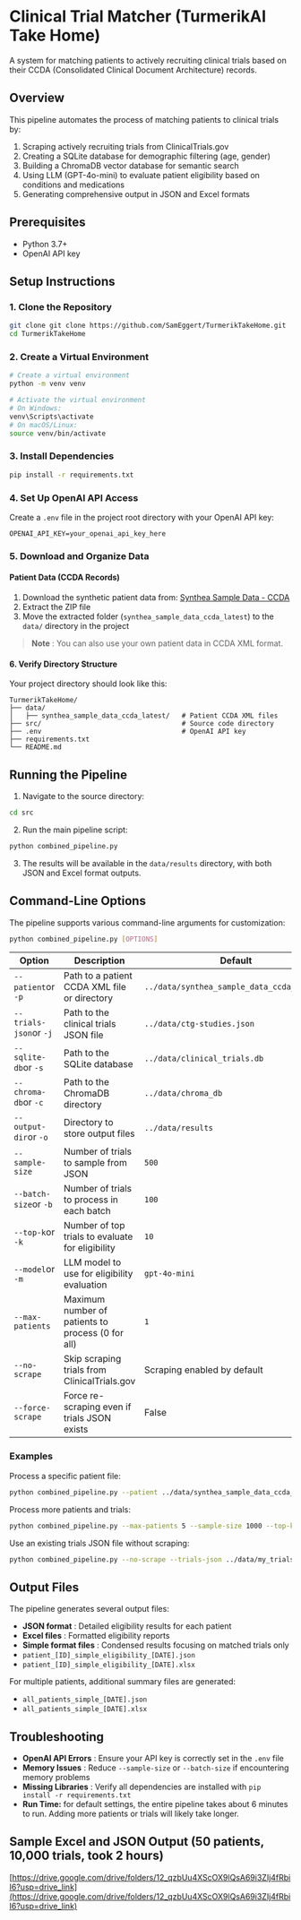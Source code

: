 # Clinical Trial Matcher (TurmerikAI Take Home)

A system for matching patients to actively recruiting clinical trials based on their CCDA (Consolidated Clinical Document Architecture) records.

## Overview

This pipeline automates the process of matching patients to clinical trials by:

1. Scraping actively recruiting trials from ClinicalTrials.gov
2. Creating a SQLite database for demographic filtering (age, gender)
3. Building a ChromaDB vector database for semantic search
4. Using LLM (GPT-4o-mini) to evaluate patient eligibility based on conditions and medications
5. Generating comprehensive output in JSON and Excel formats

## Prerequisites

* Python 3.7+
* OpenAI API key

## Setup Instructions

### 1. Clone the Repository

```bash
git clone git clone https://github.com/SamEggert/TurmerikTakeHome.git
cd TurmerikTakeHome
```

### 2. Create a Virtual Environment

```bash
# Create a virtual environment
python -m venv venv

# Activate the virtual environment
# On Windows:
venv\Scripts\activate
# On macOS/Linux:
source venv/bin/activate
```

### 3. Install Dependencies

```bash
pip install -r requirements.txt
```

### 4. Set Up OpenAI API Access

Create a `.env` file in the project root directory with your OpenAI API key:

```
OPENAI_API_KEY=your_openai_api_key_here
```

### 5. Download and Organize Data

#### Patient Data (CCDA Records)

1. Download the synthetic patient data from: [Synthea Sample Data - CCDA](https://synthetichealth.github.io/synthea-sample-data/downloads/latest/synthea_sample_data_ccda_latest.zip)
2. Extract the ZIP file
3. Move the extracted folder (`synthea_sample_data_ccda_latest`) to the `data/` directory in the project

> **Note** : You can also use your own patient data in CCDA XML format.

#### 6. Verify Directory Structure

Your project directory should look like this:

```
TurmerikTakeHome/
├── data/
│   ├── synthea_sample_data_ccda_latest/   # Patient CCDA XML files
├── src/                                   # Source code directory
├── .env                                   # OpenAI API key
├── requirements.txt
└── README.md
```

## Running the Pipeline

1. Navigate to the source directory:

```bash
cd src
```

2. Run the main pipeline script:

```bash
python combined_pipeline.py
```

3. The results will be available in the `data/results` directory, with both JSON and Excel format outputs.

## Command-Line Options

The pipeline supports various command-line arguments for customization:

```bash
python combined_pipeline.py [OPTIONS]
```

| Option                     | Description                                       | Default                                      |
| -------------------------- | ------------------------------------------------- | -------------------------------------------- |
| `--patient`or `-p`     | Path to a patient CCDA XML file or directory      | `../data/synthea_sample_data_ccda_latest/` |
| `--trials-json`or `-j` | Path to the clinical trials JSON file             | `../data/ctg-studies.json`                 |
| `--sqlite-db`or `-s`   | Path to the SQLite database                       | `../data/clinical_trials.db`               |
| `--chroma-db`or `-c`   | Path to the ChromaDB directory                    | `../data/chroma_db`                        |
| `--output-dir`or `-o`  | Directory to store output files                   | `../data/results`                          |
| `--sample-size`          | Number of trials to sample from JSON              | `500`                                      |
| `--batch-size`or `-b`  | Number of trials to process in each batch         | `100`                                      |
| `--top-k`or `-k`       | Number of top trials to evaluate for eligibility  | `10`                                       |
| `--model`or `-m`       | LLM model to use for eligibility evaluation       | `gpt-4o-mini`                              |
| `--max-patients`         | Maximum number of patients to process (0 for all) | `1`                                        |
| `--no-scrape`            | Skip scraping trials from ClinicalTrials.gov      | Scraping enabled by default                  |
| `--force-scrape`         | Force re-scraping even if trials JSON exists      | False                                        |

### Examples

Process a specific patient file:

```bash
python combined_pipeline.py --patient ../data/synthea_sample_data_ccda_latest/specific_patient.xml
```

Process more patients and trials:

```bash
python combined_pipeline.py --max-patients 5 --sample-size 1000 --top-k 20
```

Use an existing trials JSON file without scraping:

```bash
python combined_pipeline.py --no-scrape --trials-json ../data/my_trials.json
```

## Output Files

The pipeline generates several output files:

* **JSON format** : Detailed eligibility results for each patient
* **Excel files** : Formatted eligibility reports
* **Simple format files** : Condensed results focusing on matched trials only
* `patient_[ID]_simple_eligibility_[DATE].json`
* `patient_[ID]_simple_eligibility_[DATE].xlsx`

For multiple patients, additional summary files are generated:

* `all_patients_simple_[DATE].json`
* `all_patients_simple_[DATE].xlsx`

## Troubleshooting

* **OpenAI API Errors** : Ensure your API key is correctly set in the `.env` file
* **Memory Issues** : Reduce `--sample-size` or `--batch-size` if encountering memory problems
* **Missing Libraries** : Verify all dependencies are installed with `pip install -r requirements.txt`
* **Run Time:** for default settings, the entire pipeline takes about 6 minutes to run. Adding more patients or trials will likely take longer.

## Sample Excel and JSON Output (50 patients, 10,000 trials, took 2 hours)

[https://drive.google.com/drive/folders/12_qzbUu4XScOX9lQsA69i3ZIj4fRbiI6?usp=drive_link](https://drive.google.com/drive/folders/12_qzbUu4XScOX9lQsA69i3ZIj4fRbiI6?usp=drive_link)
